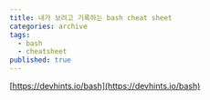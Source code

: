 ```yaml
---
title: 내가 보려고 기록하는 bash cheat sheet
categories: archive
tags:
  - bash
  - cheatsheet
published: true
---
```

[https://devhints.io/bash](https://devhints.io/bash)
